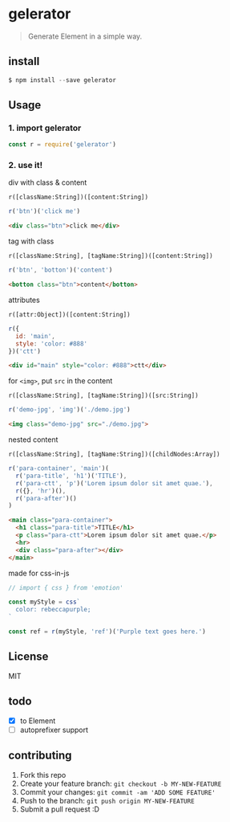 # gelerator
> Generate Element in a simple way.

## install
```javascript
$ npm install --save gelerator
```

## Usage
### 1. import gelerator
```javascript
const r = require('gelerator')
```

### 2. use it!

div with class & content

`r([className:String])([content:String])`

```javascript
r('btn')('click me')
```

```html
<div class="btn">click me</div>
```

tag with class

`r([className:String], [tagName:String])([content:String])`

```javascript
r('btn', 'botton')('content')
```

```html
<botton class="btn">content</botton>
```

attributes

`r([attr:Object])([content:String])`

```javascript
r({
  id: 'main',
  style: 'color: #888'
})('ctt')
```

```html
<div id="main" style="color: #888">ctt</div>
```

for `<img>`, put `src` in the content

`r([className:String], [tagName:String])([src:String])`

```javascript
r('demo-jpg', 'img')('./demo.jpg')
```

```html
<img class="demo-jpg" src="./demo.jpg">
```

nested content

`r([className:String], [tagName:String])([childNodes:Array])`

```javascript
r('para-container', 'main')(
  r('para-title', 'h1')('TITLE'),
  r('para-ctt', 'p')('Lorem ipsum dolor sit amet quae.'),
  r({}, 'hr')(),
  r('para-after')()
)
```

```html
<main class="para-container">
  <h1 class="para-title">TITLE</h1>
  <p class="para-ctt">Lorem ipsum dolor sit amet quae.</p>
  <hr>
  <div class="para-after"></div>
</main>
```


made for css-in-js
```javascript
// import { css } from 'emotion'

const myStyle = css`
  color: rebeccapurple;
`

const ref = r(myStyle, 'ref')('Purple text goes here.')
```

## License
MIT

## todo
- [x] to Element
- [ ] autoprefixer support

## contributing
1. Fork this repo
2. Create your feature branch: `git checkout -b MY-NEW-FEATURE`
3. Commit your changes: `git commit -am 'ADD SOME FEATURE'`
4. Push to the branch: `git push origin MY-NEW-FEATURE`
5. Submit a pull request :D
